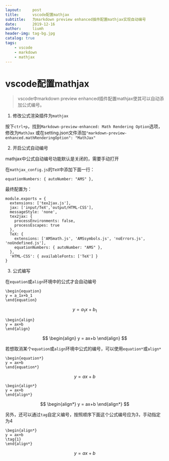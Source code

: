 ```yaml
---
layout:     post
title:      vscode配置mathjax
subtitle:   为markdown preview enhanced插件配置mathjax实现自动编号
date:       2019-12-16
author:     liumh
header-img: tag-bg.jpg
catalog: true
tags:
    - vscode
    - markdown
    - mathjax
---
```


#  vscode配置mathjax

> vscode中markdown preview enhanced插件配置mathjax使其可以自动添加公式编号。

1. 修改公式渲染插件为`mathjax`

按下`ctrl+p`，找到`Markdown-preview-enhanced: Math Rendering Option`选项，修改为`MathJax`
或在setting.json文件添加`"markdown-preview-enhanced.mathRenderingOption": "MathJax"`

2. 开启公式自动编号

mathjax中公式自动编号功能默认是关闭的，需要手动打开

在`mathjax_config.js`的`TeX`中添加下面一行：
```json{.line-numbers}
equationNumbers: { autoNumber: "AMS" },
```

最终配置为：
```js{.line-numbers}
module.exports = {
  extensions: ['tex2jax.js'],
  jax: ['input/TeX','output/HTML-CSS'],
  messageStyle: 'none',
  tex2jax: {
    processEnvironments: false,
    processEscapes: true
  },
  TeX: {
    extensions: ['AMSmath.js', 'AMSsymbols.js', 'noErrors.js', 'noUndefined.js'],
    equationNumbers: { autoNumber: "AMS" },
  },
  'HTML-CSS': { availableFonts: ['TeX'] }
}
```

3. 公式编写

在`equation`或`align`环境中的公式才会自动编号
```TeX{.line-numbers}
\begin{equation}
y = a_1x+b_1
\end{equation}
```
$$
\begin{equation}
y = a_1x+b_1
\end{equation}
$$

```TeX{.line-numbers}
\begin{align}
y = ax+b
\end{align}
```
$$
\begin{align}
y = ax+b
\end{align}
$$

若想取消某个`equation`或`align`环境中公式的编号，可以使用`equation*`或`align*`

```TeX{.line-numbers}
\begin{equation*}
y = ax+b
\end{equation*}
```
$$
\begin{equation*}
y = ax+b
\end{equation*}
$$

```TeX{.line-numbers}
\begin{align*}
y = ax+b
\end{align*}
```
$$
\begin{align*}
y = ax+b
\end{align*}
$$

另外，还可以通过`tag`自定义编号，按照顺序下面这个公式编号应为3，手动指定为4

```TeX{.line-numbers}
\begin{align*}
y = ax+b
\tag{1}
\end{align*}
```

$$
\begin{equation*}
y = ax+b
\tag{4}
\end{equation*}
$$
